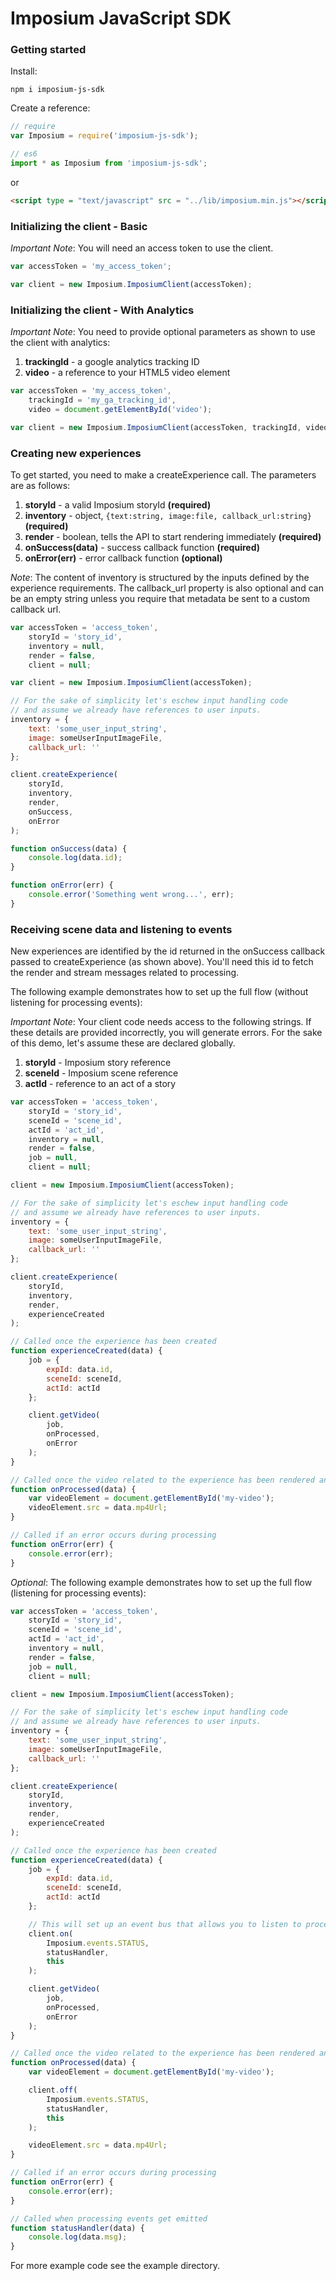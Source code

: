 Imposium JavaScript SDK
====================================================

### Getting started

Install:

`npm i imposium-js-sdk`

Create a reference:

```javascript
// require
var Imposium = require('imposium-js-sdk');

// es6 
import * as Imposium from 'imposium-js-sdk';

```

or

```html
<script type = "text/javascript" src = "../lib/imposium.min.js"></script>
```

### Initializing the client - Basic

_Important Note_: You will need an access token to use the client.

```javascript
var accessToken = 'my_access_token';

var client = new Imposium.ImposiumClient(accessToken);
```

### Initializing the client - With Analytics

_Important Note_: You need to provide optional parameters as shown to use the client with analytics:

1. **trackingId** - a google analytics tracking ID
2. **video** - a reference to your HTML5 video element

```javascript
var accessToken = 'my_access_token',
	trackingId = 'my_ga_tracking_id',
	video = document.getElementById('video');

var client = new Imposium.ImposiumClient(accessToken, trackingId, video);
```

### Creating new experiences

To get started, you need to make a createExperience call. The parameters are as follows: 

1. **storyId** - a valid Imposium storyId **(required)**
2. **inventory** - object, `{text:string, image:file, callback_url:string}` **(required)**
3. **render** - boolean, tells the API to start rendering immediately **(required)**
4. **onSuccess(data)** - success callback function **(required)**
5. **onError(err)** - error callback function **(optional)**

_Note_: The content of inventory is structured by the inputs defined by the experience requirements. The callback_url property is also optional and can be an empty string unless you require that metadata be sent to a custom callback url.

```javascript
var accessToken = 'access_token', 
	storyId = 'story_id',
	inventory = null,
	render = false,
	client = null;

var client = new Imposium.ImposiumClient(accessToken);

// For the sake of simplicity let's eschew input handling code 
// and assume we already have references to user inputs.
inventory = {
    text: 'some_user_input_string',
    image: someUserInputImageFile,
    callback_url: ''
};

client.createExperience(
	storyId, 
	inventory, 
	render, 
	onSuccess, 
	onError 
);

function onSuccess(data) {
	console.log(data.id);
}

function onError(err) {
	console.error('Something went wrong...', err);
}
```

### Receiving scene data and listening to events

New experiences are identified by the id returned in the onSuccess callback passed to createExperience (as shown above). You'll need this id to fetch the render and stream messages related to processing. 

The following example demonstrates how to set up the full flow (without listening for processing events):

_Important Note_: Your client code needs access to the following strings. If these details are provided incorrectly, you will generate errors. For the sake of this demo, let's assume these are declared globally.

1. **storyId** - Imposium story reference
2. **sceneId** - Imposium scene reference
3. **actId** - reference to an act of a story 

```javascript
var accessToken = 'access_token', 
	storyId = 'story_id',
	sceneId = 'scene_id',
	actId = 'act_id',
	inventory = null,
	render = false,
	job = null,
	client = null;

client = new Imposium.ImposiumClient(accessToken);

// For the sake of simplicity let's eschew input handling code 
// and assume we already have references to user inputs.
inventory = {
    text: 'some_user_input_string',
    image: someUserInputImageFile,
    callback_url: ''
};

client.createExperience(
	storyId, 
	inventory, 
	render, 
	experienceCreated
);

// Called once the experience has been created
function experienceCreated(data) {
	job = {
		expId: data.id,
		sceneId: sceneId,
		actId: actId
	};

	client.getVideo(
		job, 
		onProcessed, 
		onError
	);
}

// Called once the video related to the experience has been rendered and saved
function onProcessed(data) {
	var videoElement = document.getElementById('my-video');
	videoElement.src = data.mp4Url;
}

// Called if an error occurs during processing
function onError(err) {
	console.error(err);
}
```

_Optional_: The following example demonstrates how to set up the full flow (listening for processing events):

```javascript
var accessToken = 'access_token', 
	storyId = 'story_id',
	sceneId = 'scene_id', 
	actId = 'act_id',
	inventory = null,
	render = false,
	job = null,
	client = null;

client = new Imposium.ImposiumClient(accessToken);

// For the sake of simplicity let's eschew input handling code 
// and assume we already have references to user inputs.
inventory = {
    text: 'some_user_input_string',
    image: someUserInputImageFile,
    callback_url: ''
};

client.createExperience(
	storyId, 
	inventory, 
	render, 
	experienceCreated
);

// Called once the experience has been created
function experienceCreated(data) {
	job = {
		expId: data.id,
		sceneId: sceneId,
		actId: actId
	};

	// This will set up an event bus that allows you to listen to processing events
	client.on(
		Imposium.events.STATUS, 
		statusHandler, 
		this
	);

	client.getVideo(
		job, 
		onProcessed, 
		onError
	);
}

// Called once the video related to the experience has been rendered and saved
function onProcessed(data) {
	var videoElement = document.getElementById('my-video');

	client.off(
		Imposium.events.STATUS, 
		statusHandler, 
		this
	);

	videoElement.src = data.mp4Url;
}

// Called if an error occurs during processing
function onError(err) {
	console.error(err);
}

// Called when processing events get emitted 
function statusHandler(data) {
	console.log(data.msg);
}
```

For more example code see the example directory.